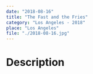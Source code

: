 ```yaml
---
date: "2018-08-16"
title: "The Fast and the Fries"
category: "Los Angeles - 2018"
place: "Los Angeles"
file: "./2018-08-16.jpg"
---
```

# Description
